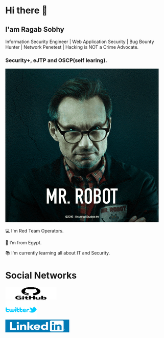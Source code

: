 # Hi there 👋
## I'am Ragab Sobhy
Information Security Engineer | Web Application Security | Bug Bounty Hunter | Network Penetest | Hacking is NOT a Crime Advocate.

### Security+, eJTP and OSCP(self learing).

![Hackers](hackers.gif)

💻 I'm Red Team Operators.

🏡 I’m from Egypt.

📚 I'm currently learning all about IT and Security.

# Social Networks
<a href="https://github.com/Cyber-Exp-EG"><img src="GitHub-logo.png" alt="github_logo" style="width:160px;height:40px"></a>
<br />
<a href="https://twitter.com/Ragab_Sobhy48"><img src="tweeter logo.png" alt="tweeter_logo" style="width:100px"></a>
<br />
<a href="https://www.linkedin.com/in/ragab-sobhy/"><img src="linkedin-logo.png" alt="linkedin_logo" style="width:200px;height: 40px;"></a>